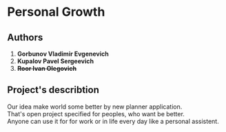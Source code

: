 # Personal Growth

## Authors  
1. __Gorbunov Vladimir Evgenevich__  
2. __Kupalov Pavel Sergeevich__  
3. ~~__Roor Ivan Olegovich__~~

## Project's describtion
Our idea make world some better by new planner application.  
That's open project specified for peoples, who want be better.  
Anyone can use it for for work or in life every day like a personal assistent.